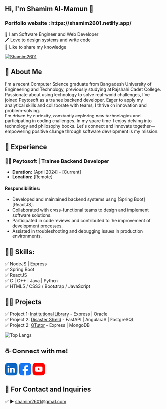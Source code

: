 ## Hi, I'm Shamim Al-Mamun 👋
<h3>Portfolio website : https://shamim2601.netlify.app/ </h3>
<p>
👑 I am Software Engineer and Web Developer <br> 
🖊️ Love to design systems and write code <br> 
🎤 Like to share my knowledge </p> 


<p align="left"> <a href="https://www.linkedin.com/in/shamim2601/" target="blank"><img src="https://img.shields.io/twitter/follow/Shamim2601?logo=linkedin&style=for-the-ba" alt="Shamim2601" /></a> </p>

## 🚀 About Me
I'm a recent Computer Science graduate from Bangladesh University of Engineering and Technology, previously studying at Rajshahi Cadet College. <br>
Passionate about using technology to solve real-world challenges, I've joined Peytosoft as a trainee backend developer. Eager to apply my analytical skills and collaborate with teams, I thrive on innovation and problem-solving. <br>
I'm driven by curiosity, constantly exploring new technologies and participating in coding challenges. In my spare time, I enjoy delving into technology and philosophy books. Let's connect and innovate together—empowering positive change through software development is my mission.

## 💼 Experience

### 👨‍💻 Peytosoft | Trainee Backend Developer
- **Duration:** [April 2024] - [Current]
- **Location:** [Remote]

#### Responsibilities:
- Developed and maintained backend systems using [Spring Boot] [ReactJS].
- Collaborated with cross-functional teams to design and implement software solutions.
- Participated in code reviews and contributed to the improvement of development processes.
- Assisted in troubleshooting and debugging issues in production environments.

## 👨‍💻 Skills: 
✅ NodeJS | Express <br> 
✅ Spring Boot <br>
✅ ReactJS <br>
✅ C | C++ | Java | Python <br>
✅ HTML5 / CSS3 / Bootstrap / JavaScript <br>

## 👨‍💻 Projects
✅ Project 1: [Institutional Library](https://github.com/Shamim2601/Institutional-Library) - Express | Oracle <br>
✅ Project 2: [Disaster Shield](https://github.com/Shamim2601/disaster-shield-backend) - FastAPI | AngularJS | PostgreSQL <br>
✅ Project 2: [QTutor](https://github.com/Shamim2601/qtutor) - Express | MongoDB <br>

![Top Langs](https://github-readme-stats.vercel.app/api/top-langs/?username=Shamim2601&layout=compact)


## ☕ Connect with me!
[<img src='https://github.com/shovoalways/shovoalways/blob/main/img/linkedin.png?raw=true' alt='linkedin' height='40'>](https://www.linkedin.com/in/shamim2601/)  [<img src='https://github.com/shovoalways/shovoalways/blob/main/img/facebook.png?raw=true' alt='facebook' height='40'>](https://www.facebook.com/samamun60)  [<img src='https://github.com/shovoalways/shovoalways/blob/main/img/youtube.png?raw=true' alt='YouTube' height='40'>](https://www.youtube.com/@samamun60)  



## 📧 For Contact and Inquiries 
✅  ► shamim2601@gmail.com
